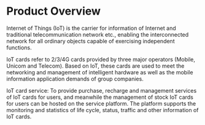 
# Product Overview

Internet of Things (IoT) is the carrier for information of Internet and traditional telecommunication network etc., enabling the interconnected network for all ordinary objects capable of exercising independent functions.

IoT cards refer to 2/3/4G cards provided by three major operators (Mobile, Unicom and Telecom). Based on IoT, these cards are used to meet the networking and management of intelligent hardware as well as the mobile information application demands of group companies.

IoT card service: To provide purchase, recharge and management services of IoT cards for users, and meanwhile the management of stock IoT cards for users can be hosted on the service platform. The platform supports the monitoring and statistics of life cycle, status, traffic and other information of IoT cards.
